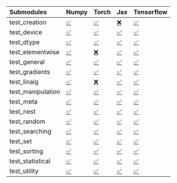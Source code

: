 | Submodules        | Numpy                                                                                                                           | Torch                                                                                                                           | Jax                                                                                                                             | Tensorflow                                                                                                                      |
|:------------------|:--------------------------------------------------------------------------------------------------------------------------------|:--------------------------------------------------------------------------------------------------------------------------------|:--------------------------------------------------------------------------------------------------------------------------------|:--------------------------------------------------------------------------------------------------------------------------------|
| test_creation     | <a href="https://github.com/unifyai/ivy/runs/8129187188?check_suite_focus=true" rel="noopener noreferrer" target="_blank">✅</a> | <a href="https://github.com/unifyai/ivy/runs/8129188780?check_suite_focus=true" rel="noopener noreferrer" target="_blank">✅</a> | <a href="https://github.com/unifyai/ivy/runs/8129190473?check_suite_focus=true" rel="noopener noreferrer" target="_blank">❌</a> | <a href="https://github.com/unifyai/ivy/runs/8129192092?check_suite_focus=true" rel="noopener noreferrer" target="_blank">✅</a> |
| test_device       | <a href="https://github.com/unifyai/ivy/runs/8129187295?check_suite_focus=true" rel="noopener noreferrer" target="_blank">✅</a> | <a href="https://github.com/unifyai/ivy/runs/8129188866?check_suite_focus=true" rel="noopener noreferrer" target="_blank">✅</a> | <a href="https://github.com/unifyai/ivy/runs/8129190567?check_suite_focus=true" rel="noopener noreferrer" target="_blank">✅</a> | <a href="https://github.com/unifyai/ivy/runs/8129192228?check_suite_focus=true" rel="noopener noreferrer" target="_blank">✅</a> |
| test_dtype        | <a href="https://github.com/unifyai/ivy/runs/8129187394?check_suite_focus=true" rel="noopener noreferrer" target="_blank">✅</a> | <a href="https://github.com/unifyai/ivy/runs/8129188949?check_suite_focus=true" rel="noopener noreferrer" target="_blank">✅</a> | <a href="https://github.com/unifyai/ivy/runs/8129190670?check_suite_focus=true" rel="noopener noreferrer" target="_blank">✅</a> | <a href="https://github.com/unifyai/ivy/runs/8129192344?check_suite_focus=true" rel="noopener noreferrer" target="_blank">✅</a> |
| test_elementwise  | <a href="https://github.com/unifyai/ivy/runs/8129187480?check_suite_focus=true" rel="noopener noreferrer" target="_blank">✅</a> | <a href="https://github.com/unifyai/ivy/runs/8129189050?check_suite_focus=true" rel="noopener noreferrer" target="_blank">❌</a> | <a href="https://github.com/unifyai/ivy/runs/8129190783?check_suite_focus=true" rel="noopener noreferrer" target="_blank">✅</a> | <a href="https://github.com/unifyai/ivy/runs/8129192444?check_suite_focus=true" rel="noopener noreferrer" target="_blank">✅</a> |
| test_general      | <a href="https://github.com/unifyai/ivy/runs/8129187579?check_suite_focus=true" rel="noopener noreferrer" target="_blank">✅</a> | <a href="https://github.com/unifyai/ivy/runs/8129189162?check_suite_focus=true" rel="noopener noreferrer" target="_blank">✅</a> | <a href="https://github.com/unifyai/ivy/runs/8129190871?check_suite_focus=true" rel="noopener noreferrer" target="_blank">✅</a> | <a href="https://github.com/unifyai/ivy/runs/8129192606?check_suite_focus=true" rel="noopener noreferrer" target="_blank">✅</a> |
| test_gradients    | <a href="https://github.com/unifyai/ivy/runs/8129187673?check_suite_focus=true" rel="noopener noreferrer" target="_blank">✅</a> | <a href="https://github.com/unifyai/ivy/runs/8129189258?check_suite_focus=true" rel="noopener noreferrer" target="_blank">✅</a> | <a href="https://github.com/unifyai/ivy/runs/8129190958?check_suite_focus=true" rel="noopener noreferrer" target="_blank">✅</a> | <a href="https://github.com/unifyai/ivy/runs/8129192747?check_suite_focus=true" rel="noopener noreferrer" target="_blank">✅</a> |
| test_linalg       | <a href="https://github.com/unifyai/ivy/runs/8129187734?check_suite_focus=true" rel="noopener noreferrer" target="_blank">✅</a> | <a href="https://github.com/unifyai/ivy/runs/8129189358?check_suite_focus=true" rel="noopener noreferrer" target="_blank">❌</a> | <a href="https://github.com/unifyai/ivy/runs/8129191045?check_suite_focus=true" rel="noopener noreferrer" target="_blank">✅</a> | <a href="https://github.com/unifyai/ivy/runs/8129192893?check_suite_focus=true" rel="noopener noreferrer" target="_blank">✅</a> |
| test_manipulation | <a href="https://github.com/unifyai/ivy/runs/8129187831?check_suite_focus=true" rel="noopener noreferrer" target="_blank">✅</a> | <a href="https://github.com/unifyai/ivy/runs/8129189461?check_suite_focus=true" rel="noopener noreferrer" target="_blank">✅</a> | <a href="https://github.com/unifyai/ivy/runs/8129191128?check_suite_focus=true" rel="noopener noreferrer" target="_blank">✅</a> | <a href="https://github.com/unifyai/ivy/runs/8129193125?check_suite_focus=true" rel="noopener noreferrer" target="_blank">✅</a> |
| test_meta         | <a href="https://github.com/unifyai/ivy/runs/8129187913?check_suite_focus=true" rel="noopener noreferrer" target="_blank">✅</a> | <a href="https://github.com/unifyai/ivy/runs/8129189634?check_suite_focus=true" rel="noopener noreferrer" target="_blank">✅</a> | <a href="https://github.com/unifyai/ivy/runs/8129191221?check_suite_focus=true" rel="noopener noreferrer" target="_blank">✅</a> | <a href="https://github.com/unifyai/ivy/runs/8129193308?check_suite_focus=true" rel="noopener noreferrer" target="_blank">✅</a> |
| test_nest         | <a href="https://github.com/unifyai/ivy/runs/8129188012?check_suite_focus=true" rel="noopener noreferrer" target="_blank">✅</a> | <a href="https://github.com/unifyai/ivy/runs/8129189752?check_suite_focus=true" rel="noopener noreferrer" target="_blank">✅</a> | <a href="https://github.com/unifyai/ivy/runs/8129191308?check_suite_focus=true" rel="noopener noreferrer" target="_blank">✅</a> | <a href="https://github.com/unifyai/ivy/runs/8129193457?check_suite_focus=true" rel="noopener noreferrer" target="_blank">✅</a> |
| test_random       | <a href="https://github.com/unifyai/ivy/runs/8129188110?check_suite_focus=true" rel="noopener noreferrer" target="_blank">✅</a> | <a href="https://github.com/unifyai/ivy/runs/8129189863?check_suite_focus=true" rel="noopener noreferrer" target="_blank">✅</a> | <a href="https://github.com/unifyai/ivy/runs/8129191395?check_suite_focus=true" rel="noopener noreferrer" target="_blank">✅</a> | <a href="https://github.com/unifyai/ivy/runs/8129193619?check_suite_focus=true" rel="noopener noreferrer" target="_blank">✅</a> |
| test_searching    | <a href="https://github.com/unifyai/ivy/runs/8129188220?check_suite_focus=true" rel="noopener noreferrer" target="_blank">✅</a> | <a href="https://github.com/unifyai/ivy/runs/8129189965?check_suite_focus=true" rel="noopener noreferrer" target="_blank">✅</a> | <a href="https://github.com/unifyai/ivy/runs/8129191494?check_suite_focus=true" rel="noopener noreferrer" target="_blank">✅</a> | <a href="https://github.com/unifyai/ivy/runs/8129193876?check_suite_focus=true" rel="noopener noreferrer" target="_blank">✅</a> |
| test_set          | <a href="https://github.com/unifyai/ivy/runs/8129188308?check_suite_focus=true" rel="noopener noreferrer" target="_blank">✅</a> | <a href="https://github.com/unifyai/ivy/runs/8129190092?check_suite_focus=true" rel="noopener noreferrer" target="_blank">✅</a> | <a href="https://github.com/unifyai/ivy/runs/8129191583?check_suite_focus=true" rel="noopener noreferrer" target="_blank">✅</a> | <a href="https://github.com/unifyai/ivy/runs/8129194020?check_suite_focus=true" rel="noopener noreferrer" target="_blank">✅</a> |
| test_sorting      | <a href="https://github.com/unifyai/ivy/runs/8129188461?check_suite_focus=true" rel="noopener noreferrer" target="_blank">✅</a> | <a href="https://github.com/unifyai/ivy/runs/8129190188?check_suite_focus=true" rel="noopener noreferrer" target="_blank">✅</a> | <a href="https://github.com/unifyai/ivy/runs/8129191676?check_suite_focus=true" rel="noopener noreferrer" target="_blank">✅</a> | <a href="https://github.com/unifyai/ivy/runs/8129194144?check_suite_focus=true" rel="noopener noreferrer" target="_blank">✅</a> |
| test_statistical  | <a href="https://github.com/unifyai/ivy/runs/8129188564?check_suite_focus=true" rel="noopener noreferrer" target="_blank">✅</a> | <a href="https://github.com/unifyai/ivy/runs/8129190297?check_suite_focus=true" rel="noopener noreferrer" target="_blank">✅</a> | <a href="https://github.com/unifyai/ivy/runs/8129191797?check_suite_focus=true" rel="noopener noreferrer" target="_blank">✅</a> | <a href="https://github.com/unifyai/ivy/runs/8129194253?check_suite_focus=true" rel="noopener noreferrer" target="_blank">✅</a> |
| test_utility      | <a href="https://github.com/unifyai/ivy/runs/8129188666?check_suite_focus=true" rel="noopener noreferrer" target="_blank">✅</a> | <a href="https://github.com/unifyai/ivy/runs/8129190403?check_suite_focus=true" rel="noopener noreferrer" target="_blank">✅</a> | <a href="https://github.com/unifyai/ivy/runs/8129191970?check_suite_focus=true" rel="noopener noreferrer" target="_blank">✅</a> | <a href="https://github.com/unifyai/ivy/runs/8129194354?check_suite_focus=true" rel="noopener noreferrer" target="_blank">✅</a> |